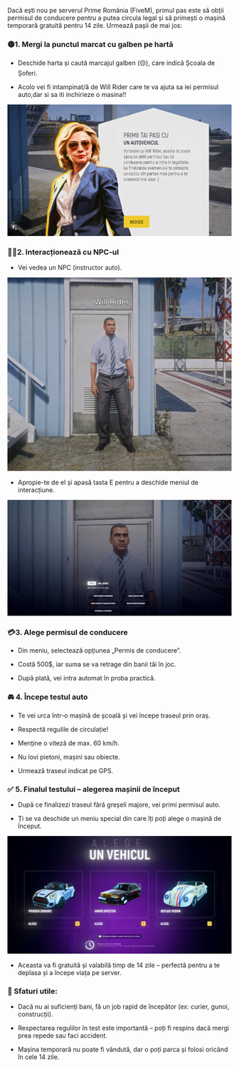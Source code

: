 

Dacă ești nou pe serverul Prime România (FiveM), primul pas este să obții permisul de conducere pentru a putea circula legal și să primești o mașină temporară gratuită pentru 14 zile. Urmează pașii de mai jos:

### 🟡1. Mergi la punctul marcat cu galben pe hartă
* Deschide harta și caută marcajul galben (🟡), care indică Școala de Șoferi.

* Acolo vei fi intampinat/ă de Will Rider care te va ajuta sa iei permisul auto,dar si sa iti inchirieze o masina!!

![Tutorial](/public/img/tut1.png)

### 🧍‍♂️2. Interacționează cu NPC-ul
* Vei vedea un NPC (instructor auto).

![Tutorial](/public/img/tut2.png)

* Apropie-te de el și apasă tasta E pentru a deschide meniul de interacțiune.

![Tutorial](/public/img/tut3.png)

### 💳3. Alege permisul de conducere
* Din meniu, selectează opțiunea „Permis de conducere”.

* Costă 500$, iar suma se va retrage din banii tăi în joc.

* După plată, vei intra automat în proba practică.

### 🚘 4. Începe testul auto
* Te vei urca într-o mașină de școală și vei începe traseul prin oraș.

* Respectă regulile de circulație!

* Menține o viteză de max. 60 km/h.

* Nu lovi pietoni, mașini sau obiecte.

* Urmează traseul indicat pe GPS.

### ✅ 5. Finalul testului – alegerea mașinii de început
* După ce finalizezi traseul fără greșeli majore, vei primi permisul auto.

* Ți se va deschide un meniu special din care îți poți alege o mașină de început.

![Tutorial](/public/img/tut4.png)

* Aceasta va fi gratuită și valabilă timp de 14 zile – perfectă pentru a te deplasa și a începe viața pe server.

### 🎯 Sfaturi utile:

* Dacă nu ai suficienți bani, fă un job rapid de începător (ex: curier, gunoi, construcții).

* Respectarea regulilor în test este importantă – poți fi respins dacă mergi prea repede sau faci accident.

* Mașina temporară nu poate fi vândută, dar o poți parca și folosi oricând în cele 14 zile.
